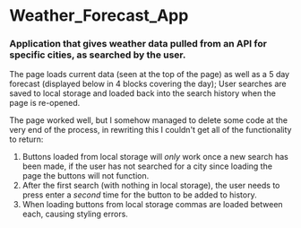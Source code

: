 # Weather_Forecast_App
### Application that gives weather data pulled from an API for specific cities, as searched by the user.

The page loads current data (seen at the top of the page) as well as a 5 day forecast (displayed below in 4 blocks covering the day);
User searches are saved to local storage and loaded back into the search history when the page is re-opened.

The page worked well, but I somehow managed to delete some code at the very end of the process, in rewriting this I couldn't get all of the functionality to return:

1. Buttons loaded from local storage will *only* work once a new search has been made, if the user has not searched for a city since loading the page the buttons will not function.
2. After the first search (with nothing in local storage), the user needs to press enter a *second* time for the button to be added to history.
3. When loading buttons from local storage commas are loaded between each, causing styling errors. 

